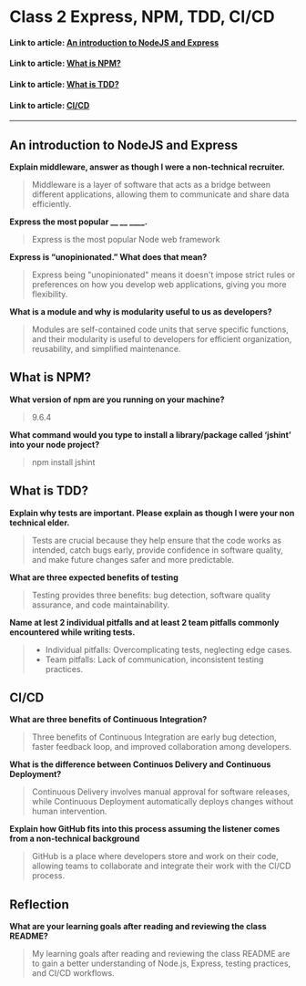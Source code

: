 # Class 2 Express, NPM, TDD, CI/CD

#### Link to article: [An introduction to NodeJS and Express](https://developer.mozilla.org/en-US/docs/Learn/Server-side/Express_Nodejs/Introduction)
#### Link to article: [What is NPM?](https://docs.npmjs.com/about-npm)
#### Link to article: [What is TDD?](https://www.agilealliance.org/glossary/tdd/#q=~(infinite~false~filters~(postType~(~'page~'post~'aa_book~'aa_event_session~'aa_experience_report~'aa_glossary~'aa_research_paper~'aa_video)~tags~(~'tdd))~searchTerm~'~sort~false~sortDirection~'asc~page~1))
#### Link to article: [CI/CD](https://www.youtube.com/watch?v=xSv_m3KhUO8)


***

## An introduction to NodeJS and Express

**Explain middleware, answer as though I were a non-technical recruiter.**
> Middleware is a layer of software that acts as a bridge between different applications, allowing them to communicate and share data efficiently.

**Express the most popular __ __ ____.**
> Express is the most popular Node web framework


**Express is “unopinionated.” What does that mean?**
> Express being "unopinionated" means it doesn't impose strict rules or preferences on how you develop web applications, giving you more flexibility.


**What is a module and why is modularity useful to us as developers?**
> Modules are self-contained code units that serve specific functions, and their modularity is useful to developers for efficient organization, reusability, and simplified maintenance.

## What is NPM?

**What version of npm are you running on your machine?**
> 9.6.4

**What command would you type to install a library/package called ‘jshint’ into your node project?**
> npm install jshint

## What is TDD?

**Explain why tests are important. Please explain as though I were your non technical elder.**
> Tests are crucial because they help ensure that the code works as intended, catch bugs early, provide confidence in software quality, and make future changes safer and more predictable.

**What are three expected benefits of testing**
> Testing provides three benefits: bug detection, software quality assurance, and code maintainability.

**Name at lest 2 individual pitfalls and at least 2 team pitfalls commonly encountered while writing tests.**
> - Individual pitfalls: Overcomplicating tests, neglecting edge cases.
> - Team pitfalls: Lack of communication, inconsistent testing practices.

## CI/CD

**What are three benefits of Continuous Integration?**
> Three benefits of Continuous Integration are early bug detection, faster feedback loop, and improved collaboration among developers.

**What is the difference between Continuos Delivery and Continuous Deployment?**
> Continuous Delivery involves manual approval for software releases, while Continuous Deployment automatically deploys changes without human intervention.

**Explain how GitHub fits into this process assuming the listener comes from a non-technical background**
> GitHub is a place where developers store and work on their code, allowing teams to collaborate and integrate their work with the CI/CD process.

## Reflection
**What are your learning goals after reading and reviewing the class README?**
> My learning goals after reading and reviewing the class README are to gain a better understanding of Node.js, Express, testing practices, and CI/CD workflows.